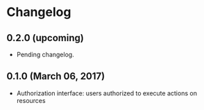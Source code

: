 # Changelog

## 0.2.0 (upcoming)

* Pending changelog.

## 0.1.0 (March 06, 2017)

* Authorization interface: users authorized to execute actions on resources
